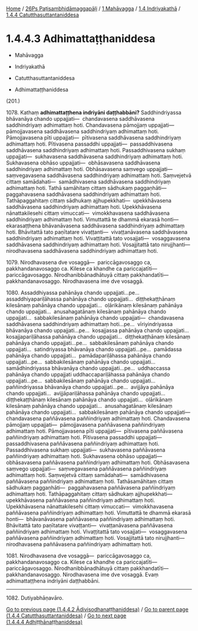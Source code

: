 
[Home](/) / [26Ps Paṭisambhidāmaggapāḷi](../../...md) / [1 Mahāvagga](../...md) / [1.4 Indriyakathā](...md) / [1.4.4 Catutthasuttantaniddesa](../26Ps/1/1.4/1.4.4.md)

# 1.4.4.3 Adhimattaṭṭhaniddesa

* Mahāvagga

* Indriyakathā

* Catutthasuttantaniddesa

* Adhimattaṭṭhaniddesa

(201.)

1078\. Kathaṃ **adhimattaṭṭhena indriyāni daṭṭhabbāni?** Saddhindriyassa bhāvanāya chando uppajjati—  chandavasena saddhāvasena saddhindriyaṃ adhimattaṃ hoti. Chandavasena pāmojjaṃ uppajjati—  pāmojjavasena saddhāvasena saddhindriyaṃ adhimattaṃ hoti. Pāmojjavasena pīti uppajjati—  pītivasena saddhāvasena saddhindriyaṃ adhimattaṃ hoti. Pītivasena passaddhi uppajjati—  passaddhivasena saddhāvasena saddhindriyaṃ adhimattaṃ hoti. Passaddhivasena sukhaṃ uppajjati—  sukhavasena saddhāvasena saddhindriyaṃ adhimattaṃ hoti. Sukhavasena obhāso uppajjati—  obhāsavasena saddhāvasena saddhindriyaṃ adhimattaṃ hoti. Obhāsavasena saṃvego uppajjati—  saṃvegavasena saddhāvasena saddhindriyaṃ adhimattaṃ hoti. Saṃvejetvā cittaṃ samādahati—  samādhivasena saddhāvasena saddhindriyaṃ adhimattaṃ hoti. Tathā samāhitaṃ cittaṃ sādhukaṃ paggaṇhāti—  paggahavasena saddhāvasena saddhindriyaṃ adhimattaṃ hoti. Tathāpaggahitaṃ cittaṃ sādhukaṃ ajjhupekkhati—  upekkhāvasena saddhāvasena saddhindriyaṃ adhimattaṃ hoti. Upekkhāvasena nānattakilesehi cittaṃ vimuccati—  vimokkhavasena saddhāvasena saddhindriyaṃ adhimattaṃ hoti. Vimuttattā te dhammā ekarasā honti—  ekarasaṭṭhena bhāvanāvasena saddhāvasena saddhindriyaṃ adhimattaṃ hoti. Bhāvitattā tato paṇītatare vivaṭṭanti—  vivaṭṭanāvasena saddhāvasena saddhindriyaṃ adhimattaṃ hoti. Vivaṭṭitattā tato vosajjati—  vosaggavasena saddhāvasena saddhindriyaṃ adhimattaṃ hoti. Vosajjitattā tato nirujjhanti—  nirodhavasena saddhāvasena saddhindriyaṃ adhimattaṃ hoti.

1079\. Nirodhavasena dve vosaggā—  pariccāgavosaggo ca, pakkhandanavosaggo ca. Kilese ca khandhe ca pariccajatīti—  pariccāgavosaggo. Nirodhanibbānadhātuyā cittaṃ pakkhandatīti—  pakkhandanavosaggo. Nirodhavasena ime dve vosaggā.

1080\. Assaddhiyassa pahānāya chando uppajjati…pe…  assaddhiyapariḷāhassa pahānāya chando uppajjati…  diṭṭhekaṭṭhānaṃ kilesānaṃ pahānāya chando uppajjati…  oḷārikānaṃ kilesānaṃ pahānāya chando uppajjati…  anusahagatānaṃ kilesānaṃ pahānāya chando uppajjati…  sabbakilesānaṃ pahānāya chando uppajjati—  chandavasena saddhāvasena saddhindriyaṃ adhimattaṃ hoti…pe…  vīriyindriyassa bhāvanāya chando uppajjati…pe…  kosajjassa pahānāya chando uppajjati…  kosajjapariḷāhassa pahānāya chando uppajjati…  diṭṭhekaṭṭhānaṃ kilesānaṃ pahānāya chando uppajjati…pe…  sabbakilesānaṃ pahānāya chando uppajjati…  satindriyassa bhāvanāya chando uppajjati…pe…  pamādassa pahānāya chando uppajjati…  pamādapariḷāhassa pahānāya chando uppajjati…pe…  sabbakilesānaṃ pahānāya chando uppajjati…  samādhindriyassa bhāvanāya chando uppajjati…pe…  uddhaccassa pahānāya chando uppajjati uddhaccapariḷāhassa pahānāya chando uppajjati…pe…  sabbakilesānaṃ pahānāya chando uppajjati…  paññindriyassa bhāvanāya chando uppajjati…pe…  avijjāya pahānāya chando uppajjati…  avijjāpariḷāhassa pahānāya chando uppajjati…  diṭṭhekaṭṭhānaṃ kilesānaṃ pahānāya chando uppajjati…  oḷārikānaṃ kilesānaṃ pahānāya chando uppajjati…  anusahagatānaṃ kilesānaṃ pahānāya chando uppajjati…  sabbakilesānaṃ pahānāya chando uppajjati—  chandavasena paññāvasena paññindriyaṃ adhimattaṃ hoti. Chandavasena pāmojjaṃ uppajjati—  pāmojjavasena paññāvasena paññindriyaṃ adhimattaṃ hoti. Pāmojjavasena pīti uppajjati—  pītivasena paññāvasena paññindriyaṃ adhimattaṃ hoti. Pītivasena passaddhi uppajjati—  passaddhivasena paññāvasena paññindriyaṃ adhimattaṃ hoti. Passaddhivasena sukhaṃ uppajjati—  sukhavasena paññāvasena paññindriyaṃ adhimattaṃ hoti. Sukhavasena obhāso uppajjati—  obhāsavasena paññāvasena paññindriyaṃ adhimattaṃ hoti. Obhāsavasena saṃvego uppajjati—  saṃvegavasena paññāvasena paññindriyaṃ adhimattaṃ hoti. Saṃvejetvā cittaṃ samādahati—  samādhivasena paññāvasena paññindriyaṃ adhimattaṃ hoti. Tathāsamāhitaṃ cittaṃ sādhukaṃ paggaṇhāti—  paggahavasena paññāvasena paññindriyaṃ adhimattaṃ hoti. Tathāpaggahitaṃ cittaṃ sādhukaṃ ajjhupekkhati—  upekkhāvasena paññāvasena paññindriyaṃ adhimattaṃ hoti. Upekkhāvasena nānattakilesehi cittaṃ vimuccati—  vimokkhavasena paññāvasena paññindriyaṃ adhimattaṃ hoti. Vimuttattā te dhammā ekarasā honti—  bhāvanāvasena paññāvasena paññindriyaṃ adhimattaṃ hoti. Bhāvitattā tato paṇītatare vivaṭṭanti—  vivaṭṭanāvasena paññāvasena paññindriyaṃ adhimattaṃ hoti. Vivaṭṭitattā tato vosajjati—  vosaggavasena paññāvasena paññindriyaṃ adhimattaṃ hoti. Vosajjitattā tato nirujjhanti—  nirodhavasena paññāvasena paññindriyaṃ adhimattaṃ hoti.

1081\. Nirodhavasena dve vosaggā—  pariccāgavosaggo ca, pakkhandanavosaggo ca. Kilese ca khandhe ca pariccajatīti—  pariccāgavosaggo. Nirodhanibbānadhātuyā cittaṃ pakkhandatīti—  pakkhandanavosaggo. Nirodhavasena ime dve vosaggā. Evaṃ adhimattaṭṭhena indriyāni daṭṭhabbāni.

---

1082\. Dutiyabhāṇavāro.



[Go to previous page (1.4.4.2 Ādivisodhanaṭṭhaniddesa)](1.4.4.2.md) / [Go to parent page (1.4.4 Catutthasuttantaniddesa)](../26Ps/1/1.4/1.4.4.md) / [Go to next page (1.4.4.4 Adhiṭṭhānaṭṭhaniddesa)](1.4.4.4.md)


